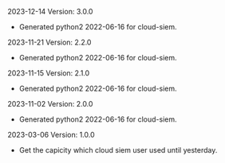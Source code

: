 2023-12-14 Version: 3.0.0
- Generated python2 2022-06-16 for cloud-siem.

2023-11-21 Version: 2.2.0
- Generated python2 2022-06-16 for cloud-siem.

2023-11-15 Version: 2.1.0
- Generated python2 2022-06-16 for cloud-siem.

2023-11-02 Version: 2.0.0
- Generated python2 2022-06-16 for cloud-siem.

2023-03-06 Version: 1.0.0
- Get the capicity which cloud siem user used until yesterday.

